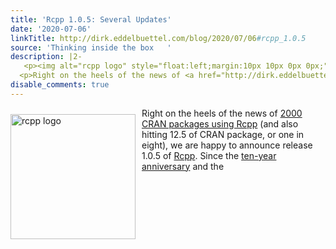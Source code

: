 ```yaml
---
title: 'Rcpp 1.0.5: Several Updates'
date: '2020-07-06'
linkTitle: http://dirk.eddelbuettel.com/blog/2020/07/06#rcpp_1.0.5
source: 'Thinking inside the box   '
description: |2-
   <p><img alt="rcpp logo" style="float:left;margin:10px 10px 0px 0px;" width="200" src="https://dirk.eddelbuettel.com/images/rcpp-logo-blue-dial.png"/></p>
  <p>Right on the heels of the news of <a href="http://dirk.eddelbuettel.com/blog/2020/07/04#rcpp_2000_packages">2000 CRAN packages using Rcpp</a> (and also hitting 12.5 of CRAN package, or one in eight), we are happy to announce release 1.0.5 of <a href="https://dirk.eddelbuettel.com/code/rcpp.html">Rcpp</a>. Since the <a href="https://dirk.eddelbuettel.com/blog/2018/11/05#rcpp_at_ten_welcome_one_oh">ten-year anniversary</a> and the <a ...
disable_comments: true
---
```

 <p><img alt="rcpp logo" style="float:left;margin:10px 10px 0px 0px;" width="200" src="https://dirk.eddelbuettel.com/images/rcpp-logo-blue-dial.png"/></p>
<p>Right on the heels of the news of <a href="http://dirk.eddelbuettel.com/blog/2020/07/04#rcpp_2000_packages">2000 CRAN packages using Rcpp</a> (and also hitting 12.5 of CRAN package, or one in eight), we are happy to announce release 1.0.5 of <a href="https://dirk.eddelbuettel.com/code/rcpp.html">Rcpp</a>. Since the <a href="https://dirk.eddelbuettel.com/blog/2018/11/05#rcpp_at_ten_welcome_one_oh">ten-year anniversary</a> and the <a ...